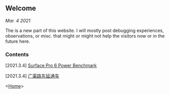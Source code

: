<link href="./retro.css" rel="stylesheet"></link>

## Welcome
*Mar. 4 2021* 

The is a new part of this website. I will mostly post debugging experiences, observations, or misc. that might or might not help the visitors now or in the future here.

### Contents

[2021.3.4] [Surface Pro 6 Power Benchmark](surface-pro-6-watts.html)

[2021.3.4] [广渠路东延通车](guangqu-road.html)

<[Home](../index.html)>
